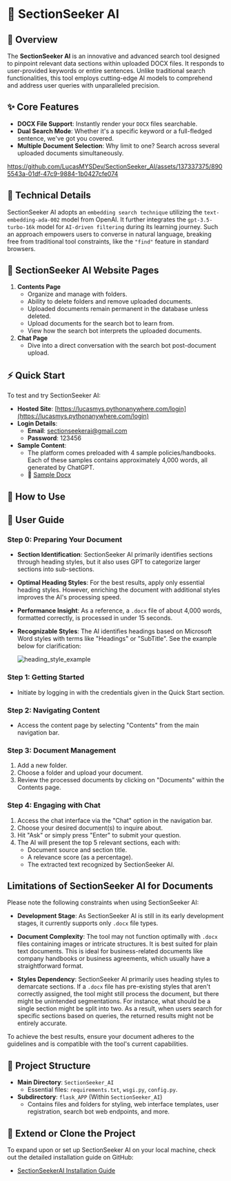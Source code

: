 # 🤖 SectionSeeker AI

## 📌 Overview
The **SectionSeeker AI** is an innovative and advanced search tool designed to pinpoint relevant data sections within uploaded DOCX files. It responds to user-provided keywords or entire sentences. Unlike traditional search functionalities, this tool employs cutting-edge AI models to comprehend and address user queries with unparalleled precision.

## ✨ Core Features
- **DOCX File Support**: Instantly render your `DOCX` files searchable.
- **Dual Search Mode**: Whether it's a specific keyword or a full-fledged sentence, we've got you covered.
- **Multiple Document Selection**: Why limit to one? Search across several uploaded documents simultaneously.



https://github.com/LucasMYSDev/SectionSeeker_AI/assets/137337375/8905543a-01df-47c9-9884-1b0427cfe074





## 🔧 Technical Details
SectionSeeker AI adopts an `embedding search technique` utilizing the `text-embedding-ada-002` model from OpenAI. It further integrates the `gpt-3.5-turbo-16k` model for `AI-driven filtering` during its learning journey. Such an approach empowers users to converse in natural language, breaking free from traditional tool constraints, like the `"find"` feature in standard browsers.

## 📂 SectionSeeker AI Website Pages
1. **Contents Page**
   - Organize and manage with folders.
   - Ability to delete folders and remove uploaded documents.
   - Uploaded documents remain permanent in the database unless deleted.
   - Upload documents for the search bot to learn from.
   - View how the search bot interprets the uploaded documents.
2. **Chat Page**
   - Dive into a direct conversation with the search bot post-document upload.

## ⚡ Quick Start
To test and try SectionSeeker AI:
- **Hosted Site**: [https://lucasmys.pythonanywhere.com/login](https://lucasmys.pythonanywhere.com/login)
- **Login Details**:
  - **Email**: sectionseekerai@gmail.com
  - **Password**: 123456
- **Sample Content**: 
  - The platform comes preloaded with 4 sample policies/handbooks. Each of these samples contains approximately 4,000 words, all generated by ChatGPT.
  - 📄 [Sample Docx](https://github.com/LucasMYS/SectionSeeker_AI/tree/main/sample_docx)

## 📖 How to Use

## 📖 User Guide

### **Step 0**: Preparing Your Document

- **Section Identification**: SectionSeeker AI primarily identifies sections through heading styles, but it also uses GPT to categorize larger sections into sub-sections.
- **Optimal Heading Styles**: For the best results, apply only essential heading styles. However, enriching the document with additional styles improves the AI's processing speed.
- **Performance Insight**: As a reference, a `.docx` file of about 4,000 words, formatted correctly, is processed in under 15 seconds.
- **Recognizable Styles**: The AI identifies headings based on Microsoft Word styles with terms like "Headings" or "SubTitle". See the example below for clarification:
  
  ![heading_style_example](https://github.com/LucasMYSDev/SectionSeeker_AI/assets/137337375/3d84de15-7027-4d65-95f7-09c83442637f)

### **Step 1**: Getting Started

- Initiate by logging in with the credentials given in the Quick Start section.

### **Step 2**: Navigating Content

- Access the content page by selecting "Contents" from the main navigation bar.

### **Step 3**: Document Management

1. Add a new folder.
2. Choose a folder and upload your document.
3. Review the processed documents by clicking on "Documents" within the Contents page.

### **Step 4**: Engaging with Chat

1. Access the chat interface via the "Chat" option in the navigation bar.
2. Choose your desired document(s) to inquire about.
3. Hit "Ask" or simply press "Enter" to submit your question.
4. The AI will present the top 5 relevant sections, each with:
   - Document source and section title.
   - A relevance score (as a percentage).
   - The extracted text recognized by SectionSeeker AI.



## Limitations of SectionSeeker AI for Documents

Please note the following constraints when using SectionSeeker AI:

- **Development Stage**: As SectionSeeker AI is still in its early development stages, it currently supports only `.docx` file types.
  
- **Document Complexity**: The tool may not function optimally with `.docx` files containing images or intricate structures. It is best suited for plain text documents. This is ideal for business-related documents like company handbooks or business agreements, which usually have a straightforward format.
  
- **Styles Dependency**: SectionSeeker AI primarily uses heading styles to demarcate sections. If a `.docx` file has pre-existing styles that aren't correctly assigned, the tool might still process the document, but there might be unintended segmentations. For instance, what should be a single section might be split into two. As a result, when users search for specific sections based on queries, the returned results might not be entirely accurate.

To achieve the best results, ensure your document adheres to the guidelines and is compatible with the tool's current capabilities.

## 📂 Project Structure
- **Main Directory**: `SectionSeeker_AI`
    - Essential files: `requirements.txt`, `wsgi.py`, `config.py`.
- **Subdirectory**: `flask_APP` (Within `SectionSeeker_AI`)
    - Contains files and folders for styling, web interface templates, user registration, search bot web endpoints, and more.

## 🔗 Extend or Clone the Project
To expand upon or set up SectionSeeker AI on your local machine, check out the detailed installation guide on GitHub:
- [SectionSeekerAI Installation Guide](https://github.com/LucasMYS/SectionSeeker_AI/blob/main/SectionSeekerAI_Installation_Guide.md)
